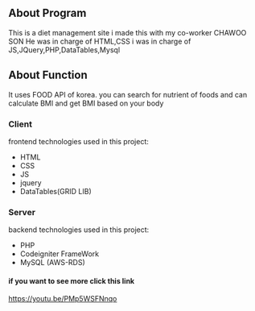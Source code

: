 ## About Program 
This is a diet management site
i made this with my co-worker CHAWOO SON 
He was in charge of HTML,CSS
i was in charge of JS,JQuery,PHP,DataTables,Mysql

## About Function
It uses FOOD API of korea. you can search for nutrient of foods
and can calculate BMI and get BMI based on your body

### Client 
frontend technologies used in this project:
* HTML
* CSS
* JS
* jquery
* DataTables(GRID LIB)

### Server 
backend technologies used in this project:

* PHP
* Codeigniter FrameWork
* MySQL (AWS-RDS)


#### if you want to see more click this link 
https://youtu.be/PMp5WSFNnqo

